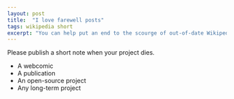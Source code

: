 ```yaml
---
layout: post
title:  "I love farewell posts"
tags: wikipedia short
excerpt: "You can help put an end to the scourge of out-of-date Wikipedia articles."
---
```


Please publish a short note when your project dies.

- A webcomic
- A publication
- An open-source project
- Any long-term project
